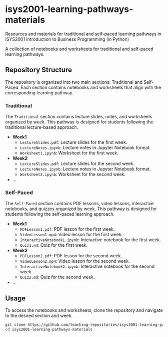 # isys2001-learning-pathways-materials
Resources and materials for traditional and self-paced learning pathways in ISYS2001 Introduction to Business Programming (in Python)

A collection of notebooks and worksheets for traditional and self-paced learning pathways.

## Repository Structure

The repository is organized into two main sections: Traditional and Self-Paced. Each section contains notebooks and worksheets that align with the corresponding learning pathway.

### Traditional

The `Traditional` section contains lecture slides, notes, and worksheets organized by week. This pathway is designed for students following the traditional lecture-based approach.

- **Week1**
  - `LectureSlides.pdf`: Lecture slides for the first week.
  - `LectureNotes.ipynb`: Lecture notes in Jupyter Notebook format.
  - `Worksheet1.ipynb`: Worksheet for the first week.
- **Week2**
  - `LectureSlides.pdf`: Lecture slides for the second week.
  - `LectureNotes.ipynb`: Lecture notes in Jupyter Notebook format.
  - `Worksheet2.ipynb`: Worksheet for the second week.
- ...

### Self-Paced

The `Self-Paced` section contains PDF lessons, video lessons, interactive notebooks, and quizzes organized by week. This pathway is designed for students following the self-paced learning approach.

- **Week1**
  - `PDFLesson1.pdf`: PDF lesson for the first week.
  - `VideoLesson1.mp4`: Video lesson for the first week.
  - `InteractiveNotebook1.ipynb`: Interactive notebook for the first week.
  - `Quiz1.md`: Quiz for the first week.
- **Week2**
  - `PDFLesson2.pdf`: PDF lesson for the second week.
  - `VideoLesson2.mp4`: Video lesson for the second week.
  - `InteractiveNotebook2.ipynb`: Interactive notebook for the second week.
  - `Quiz2.md`: Quiz for the second week.
- ...

## Usage

To access the notebooks and worksheets, clone the repository and navigate to the desired section and week.

```bash
git clone https://github.com/teaching-repositories/isys2001-learning-pathways-materials
cd isys2001-learning-pathways-materials

